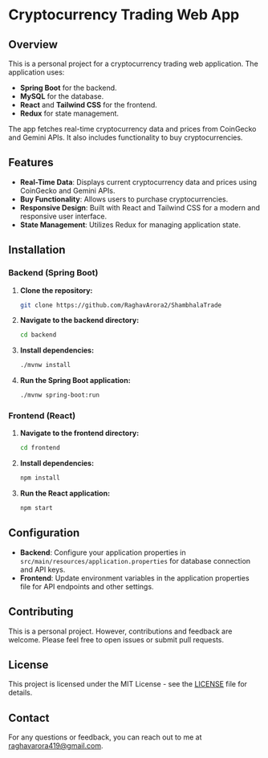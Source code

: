 # Cryptocurrency Trading Web App

## Overview

This is a personal project for a cryptocurrency trading web application. The application uses:

- **Spring Boot** for the backend.
- **MySQL** for the database.
- **React** and **Tailwind CSS** for the frontend.
- **Redux** for state management.

The app fetches real-time cryptocurrency data and prices from CoinGecko and Gemini APIs. It also includes functionality to buy cryptocurrencies.

## Features

- **Real-Time Data**: Displays current cryptocurrency data and prices using CoinGecko and Gemini APIs.
- **Buy Functionality**: Allows users to purchase cryptocurrencies.
- **Responsive Design**: Built with React and Tailwind CSS for a modern and responsive user interface.
- **State Management**: Utilizes Redux for managing application state.

## Installation

### Backend (Spring Boot)

1. **Clone the repository:**

   ```bash
   git clone https://github.com/RaghavArora2/ShambhalaTrade
   ```

2. **Navigate to the backend directory:**

   ```bash
   cd backend
   ```

3. **Install dependencies:**

   ```bash
   ./mvnw install
   ```

4. **Run the Spring Boot application:**

   ```bash
   ./mvnw spring-boot:run
   ```

### Frontend (React)

1. **Navigate to the frontend directory:**

   ```bash
   cd frontend
   ```

2. **Install dependencies:**

   ```bash
   npm install
   ```

3. **Run the React application:**

   ```bash
   npm start
   ```

## Configuration

- **Backend**: Configure your application properties in `src/main/resources/application.properties` for database connection and API keys.
- **Frontend**: Update environment variables in the application properties file for API endpoints and other settings.

## Contributing

This is a personal project. However, contributions and feedback are welcome. Please feel free to open issues or submit pull requests.

## License

This project is licensed under the MIT License - see the [LICENSE](LICENSE) file for details.

## Contact

For any questions or feedback, you can reach out to me at [raghavarora419@gmail.com](mailto:raghavarora419@gmail.com).
